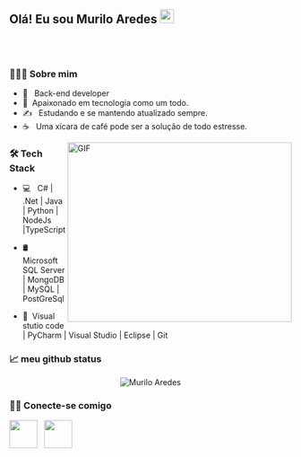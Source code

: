<h2>Olá! Eu sou Murilo Aredes  <img src="https://github.com/souvikguria98/souvikguria98/blob/master/Hi.gif" width="25"></h2>
<br> </br>
<h3> 🧑🏾‍💻 Sobre mim </h3> 

- 💼 &nbsp; Back-end developer
- 🌱&nbsp;  Apaixonado em tecnologia como um todo.
- ✍️ &nbsp; Estudando e se mantendo atualizado sempre.
- ☕ &nbsp; Uma xícara de café pode ser a solução de todo estresse.
<img src="https://raw.githubusercontent.com/abhisheknaiidu/abhisheknaiidu/master/code.gif" width="400" display: inline-block align="right" height="320" alt="GIF">   
<h3>🛠 Tech Stack</h3>

- 💻 &nbsp; C# | .Net | Java | Python | NodeJs |TypeScript


-  🛢 &nbsp; Microsoft SQL Server | MongoDB | MySQL | PostGreSql  
- 🔧 &nbsp;Visual stutio code | PyCharm | Visual Studio  | Eclipse | Git 

<h3>📈 meu github status</h3>  
<p align="center"> <img src="https://github-readme-stats.vercel.app/api?username=MuriloAredes&show_icons=true&theme=gotham" alt="Murilo Aredes" />
      
  <h3> 🤝🏻 Conecte-se comigo </h3> 
<a href="https://www.linkedin.com/in/murilo-aredes-b58705170/" rel="nofollow"><img src="https://camo.githubusercontent.com/5f5c514ea5b09b205494cfa3eb4c38be4aa8ecf446c42bcf8ddb5ed515529612/68747470733a2f2f696d672e69636f6e73382e636f6d2f706c6173746963696e652f3130302f3030303030302f6c696e6b6564696e2e706e67" width="50" data-canonical-src="https://img.icons8.com/plasticine/100/000000/linkedin.png" style="max-width:100%;"></a>
&nbsp; <a href="mailto:Murilohenrique467@gmail.com" target="_blank" rel="noopener noreferrer"><img src="https://img.icons8.com/plasticine/100/000000/gmail.png"  width="50" /></a> 
